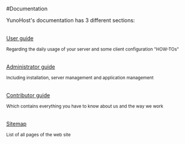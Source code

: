 #Documentation

<p class="lead">
YunoHost's documentation has 3 different sections:
</p>

<div class="row text-center">

<div class="col col-md-4 col-md-offset-1">
<br />
<a class="btn btn-success btn-lg" href="/userdoc"><span class="glyphicon glyphicon-user"></span> User guide</a>
<p><small class="text-muted">Regarding the daily usage of your server and some client configuration "HOW-TOs"</small></p>
</div>

<div class="col col-md-4 col-md-offset-1">
<br />
<a class="btn btn-primary btn-lg" href="/admindoc"><span class="glyphicon glyphicon-lock"></span> Administrator guide</a>
<p><small class="text-muted">Including installation, server management and application management</small></p>
</div>

<div class="col col-md-5 col-md-offset-3">
<br />
<a class="btn btn-danger btn-lg" href="/contributordoc"><span class="glyphicon glyphicon-heart"></span> Contributor guide</a>
<p><small class="text-muted">Which contains everything you have to know about us and the way we work</small></p>
</div>

<div class="col col-md-5 col-md-offset-3">
<br>
<a class="btn btn-default btn-lg" href="/sitemap"><span class="glyphicon glyphicon-list"></span> Sitemap</a>
<p><small class="text-muted">List of all pages of the web site</small></p>
</div>
